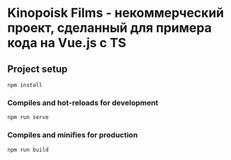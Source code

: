 # Kinopoisk Films - некоммерческий проект, сделанный для примера кода на Vue.js с TS

## Project setup
```
npm install
```

### Compiles and hot-reloads for development
```
npm run serve
```

### Compiles and minifies for production
```
npm run build
```
